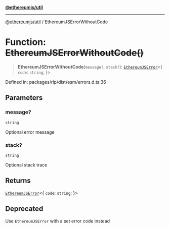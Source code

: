 [**@ethereumjs/util**](../README.md)

***

[@ethereumjs/util](../README.md) / EthereumJSErrorWithoutCode

# Function: ~~EthereumJSErrorWithoutCode()~~

> **EthereumJSErrorWithoutCode**(`message?`, `stack?`): [`EthereumJSError`](../classes/EthereumJSError.md)\<\{ `code`: `string`; \}\>

Defined in: packages/rlp/dist/esm/errors.d.ts:36

## Parameters

### message?

`string`

Optional error message

### stack?

`string`

Optional stack trace

## Returns

[`EthereumJSError`](../classes/EthereumJSError.md)\<\{ `code`: `string`; \}\>

## Deprecated

Use `EthereumJSError` with a set error code instead
